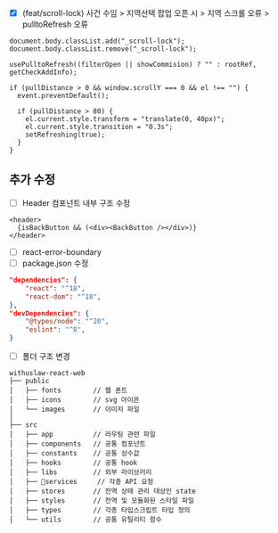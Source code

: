 - [x] (feat/scroll-lock) 사건 수임 > 지역선택 팝업 오픈 시 > 지역 스크롤 오류 > pulltoRefresh 오류
```tsx
document.body.classList.add("_scroll-lock");
document.body.classList.remove("_scroll-lock");

usePulltoRefresh((filterOpen || showCommision) ? "" : rootRef, getCheckAddInfo);

if (pullDistance > 0 && window.scrollY === 0 && el !== "") {  
  event.preventDefault();  
  
  if (pullDistance > 80) {  
    el.current.style.transform = "translate(0, 40px)";  
    el.current.style.transition = "0.3s";  
    setRefreshing(true);  
  }  
}
```

## 추가 수정
- [ ] Header 컴포넌트 내부 구조 수정
```tsx
<header>
  {isBackButton && (<div><BackButton /></div>)}
</header>
```
- [ ] react-error-boundary
- [ ] package.json 수정
```json
"dependencies": {
	"react": "^18",
	"react-dom": "^18",
},
"devDependencies": {
	"@types/node": "^20",
	"eslint": "^8",
}
```
- [ ] 폴더 구조 변경
```
withuslaw-react-web
├── public
│	├── fonts        // 웹 폰트
│	├── icons        // svg 아이콘
│	└── images       // 이미지 파일
│
├── src
│	├── app          // 라우팅 관련 파일
│	├── components   // 공통 컴포넌트
│	├── constants    // 공통 상수값
│	├── hooks        // 공통 hook
│	├── libs         // 외부 라이브러리
│	├── services     // 각종 API 요청
│	├── stores       // 전역 상태 관리 대상인 state
│	├── styles       // 전역 및 모듈화된 스타일 파일 
│	├── types        // 각종 타입스크립트 타입 정의
│	└── utils        // 공통 유틸리티 함수
```

